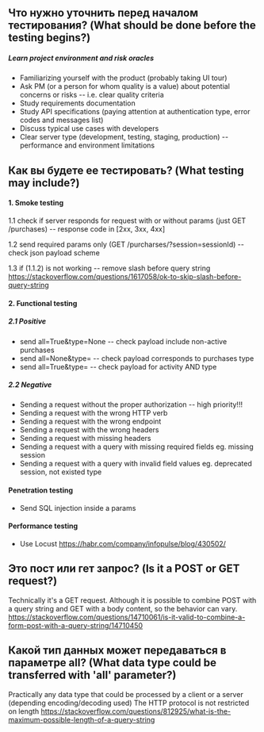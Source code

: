 ## Что нужно уточнить перед началом тестирования? (What should be done before the testing begins?)

##### Learn project environment and risk oracles
- Familiarizing yourself with the product (probably taking UI tour)
- Ask PM (or a person for whom quality is a value) about potential concerns or risks -- i.e. clear quality criteria
- Study requirements documentation
- Study API specifications (paying attention at authentication type, error codes and messages list)
- Discuss typical use cases with developers
- Clear server type (development, testing, staging, production) -- performance and environment limitations

## Как вы будете ее тестировать? (What testing may include?)

#### 1. Smoke testing

1.1 check if server responds for request with or without params (just GET /purchases) -- response code in [2xx, 3xx, 4xx]

1.2 send required params only (GET /purcharses/?session=sessionId) -- check json payload scheme

1.3 if (1.1.2) is not working -- remove slash before query string https://stackoverflow.com/questions/1617058/ok-to-skip-slash-before-query-string

#### 2. Functional testing

##### 2.1 Positive
* send all=True&type=None -- check payload include non-active purchases
* send all=None&type=<type> -- check payload corresponds to purchases type
* send all=True&type=<type> -- check payload for activity AND type

##### 2.2 Negative
* Sending a request without the proper authorization -- high priority!!!
* Sending a request with the wrong HTTP verb
* Sending a request with the wrong endpoint
* Sending a request with the wrong headers
* Sending a request with missing headers
* Sending a request with a query with missing required fields
    eg. missing session
* Sending a request with a query with invalid field values
    eg. deprecated session, not existed type

#### Penetration testing
* Send SQL injection inside a params

#### Performance testing
* Use Locust https://habr.com/company/infopulse/blog/430502/

## Это пост или гет запрос? (Is it a POST or GET request?)
Technically it's a GET request.
Although it is possible to combine POST with a query string and GET with a body content, so the behavior can vary.
https://stackoverflow.com/questions/14710061/is-it-valid-to-combine-a-form-post-with-a-query-string/14710450

## Какой тип данных может передаваться в параметре all? (What data type could be transferred with 'all' parameter?)
Practically any data type that could be processed by a client or a server (depending encoding/decoding used)
The HTTP protocol is not restricted on length https://stackoverflow.com/questions/812925/what-is-the-maximum-possible-length-of-a-query-string



